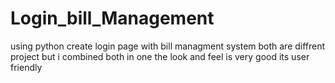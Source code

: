 # Login_bill_Management
using python create login page with bill managment system both are diffrent project but i combined both in one the look and feel is very good its user friendly
